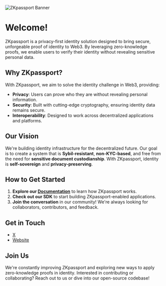 ![ZKpassport Banner](https://zkpassport.id/images/zkpassport-logo-color.png)

# Welcome!

ZKpassport is a privacy-first identity solution designed to bring secure, unforgeable proof of identity to Web3. By leveraging zero-knowledge proofs, we enable users to verify their identity without revealing sensitive personal data.

## Why ZKpassport?
With ZKpassport, we aim to solve the identity challenge in Web3, providing:
- **Privacy**: Users can prove who they are without revealing personal information.
- **Security**: Built with cutting-edge cryptography, ensuring identity data remains secure.
- **Interoperability**: Designed to work across decentralized applications and platforms.

## Our Vision
We're building identity infrastructure for the decentralized future. Our goal is to create a system that is **Sybil-resistant**, **non-KYC-based**, and free from the need for **sensitive document custodianship**. With ZKpassport, identity is **self-sovereign** and **privacy-preserving**.

## How to Get Started
1. **Explore our [Documentation](https://docs.zkpassport.id)** to learn how ZKpassport works.
2. **Check out our SDK** to start building ZKpassport-enabled applications.
3. **Join the conversation** in our community! We're always looking for collaborators, contributors, and feedback.

## Get in Touch
- [X](https://x.com/zkpassport)
- [Website](https://zkpassport.id)

## Join Us
We're constantly improving ZKpassport and exploring new ways to apply zero-knowledge proofs in identity. Interested in contributing or collaborating? Reach out to us or dive into our open-source codebase!
